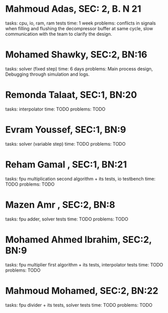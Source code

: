 <!-- TODO: generate excel sheet -->

# Mahmoud Adas, SEC: 2, B. N 21

tasks: cpu, io, ram, ram tests
time: 1 week
problems: conflicts in signals when filling and flushing the decompressor buffer at same cycle, slow communication with the team to clarify the design.

# Mohamed Shawky, SEC:2, BN:16

tasks: solver (fixed step)
time: 6 days
problems: Main process design, Debugging through simulation and logs.

# Remonda Talaat, SEC:1, BN:20

tasks: interpolator
time: TODO
problems: TODO

# Evram Youssef, SEC:1, BN:9

tasks: solver (variable step)
time: TODO
problems: TODO

# Reham Gamal , SEC:1, BN:21

tasks: fpu multiplication second algorithm + its tests, io testbench
time: TODO
problems: TODO

# Mazen Amr , SEC:2, BN:8

tasks: fpu adder, solver tests
time: TODO
problems: TODO

# Mohamed Ahmed Ibrahim, SEC:2, BN:9

tasks: fpu multiplier first algorithm + its tests, interpolator tests
time: TODO
problems: TODO

# Mahmoud Mohamed, SEC:2, BN:22

tasks: fpu divider + its tests, solver tests
time: TODO
problems: TODO
